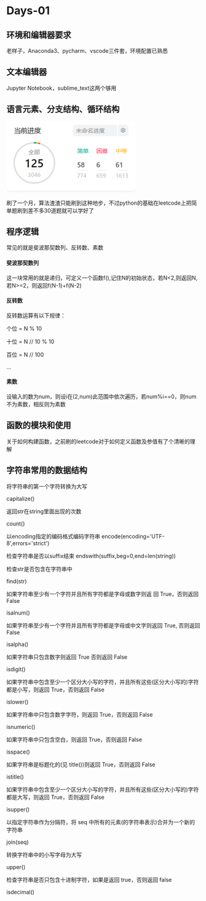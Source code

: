 # Days-01

## 环境和编辑器要求
老样子，Anaconda3、pycharm、vscode三件套，环境配置已熟悉

## 文本编辑器
Jupyter Notebook，sublime_text这两个够用

## 语言元素、分支结构、循环结构
![](002.png)

刷了一个月，算法渣渣只能刷到这种地步，不过python的基础在leetcode上把简单题刷到差不多30道题就可以学好了

## 程序逻辑
常见的就是斐波那契数列、反转数、素数

#### 斐波那契数列

这一块常用的就是递归，可定义一个函数f(),记住N的初始状态，若N<2,则返回N,若N>=2，则返回f(N-1)+f(N-2)

#### 反转数

反转数运算有以下规律：

个位 = N % 10

十位 = N // 10 % 10

百位 = N // 100

...

#### 素数

设输入的数为num，则设i在(2,num)此范围中依次遍历，若num%i==0，则num不为素数，相反则为素数

## 函数的模块和使用

关于如何构建函数，之前刷的leetcode对于如何定义函数及参值有了个清晰的理解

## 字符串常用的数据结构

将字符串的第一个字符转换为大写

capitalize()

返回str在string里面出现的次数

count()

以encoding指定的编码格式编码字符串
encode(encoding='UTF-8',errors='strict')

检查字符串是否以suffix结束
endswith(suffix,beg=0,end=len(string))

检查str是否包含在字符串中

find(str)

如果字符串至少有一个字符并且所有字符都是字母或数字则返 回 True，否则返回 False

isalnum()

如果字符串至少有一个字符并且所有字符都是字母或中文字则返回 True, 否则返回 False

isalpha()

如果字符串只包含数字则返回 True 否则返回 False

isdigit()

如果字符串中包含至少一个区分大小写的字符，并且所有这些(区分大小写的)字符都是小写，则返回 True，否则返回 False

islower()

如果字符串中只包含数字字符，则返回 True，否则返回 False

isnumeric()

如果字符串中只包含空白，则返回 True，否则返回 False

isspace()

如果字符串是标题化的(见 title())则返回 True，否则返回 False

istitle()

如果字符串中包含至少一个区分大小写的字符，并且所有这些(区分大小写的)字符都是大写，则返回 True，否则返回 False

isupper()

以指定字符串作为分隔符，将 seq 中所有的元素(的字符串表示)合并为一个新的字符串

join(seq)

转换字符串中的小写字母为大写

upper()

检查字符串是否只包含十进制字符，如果是返回 true，否则返回 false

isdecimal()





